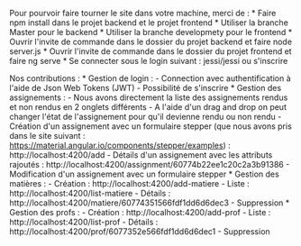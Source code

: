 Pour pourvoir faire tourner le site dans votre machine, merci de : * Faire npm install dans le projet backend et le projet frontend * Utiliser la branche Master pour le backend * Utiliser la branche developmety pour le frontend * Ouvrir l'invite de commande dans le dossier du projet backend et faire node server.js * Ouvrir l'invite de commande dans le dossier du projet frontend et faire ng serve * Se connecter sous le login suivant : jessi/jessi ou s'inscrire

Nos contributions : * Gestion de login : - Connection avec authentification à l'aide de Json Web Tokens (JWT) - Possibilité de s'inscrire * Gestion des assignements : - Nous avons directement la liste des assignements rendus et non rendus en 2 onglets différents - A l'aide d'un drag and drop on peut changer l'état de l'assignement pour qu'il devienne rendu ou non rendu - Création d'un assignement avec un formulaire stepper (que nous avons pris dans le site suivant : https://material.angular.io/components/stepper/examples) : http://localhost:4200/add - Détails d'un assignement avec les attributs rajoutés : http://localhost:4200/assignment/60774b22ee1c20c2a3b91386 - Modification d'un assignement avec un formulaire stepper * Gestion des matières : - Création : http://localhost:4200/add-matiere - Liste : http://localhost:4200/list-matiere - Détails : http://localhost:4200/matiere/60774351566fdf1dd6d6dec3 - Suppression * Gestion des profs : - Création : http://localhost:4200/add-prof - Liste : http://localhost:4200/list-prof - Détails : http://localhost:4200/prof/6077352e566fdf1dd6d6dec1 - Suppression

